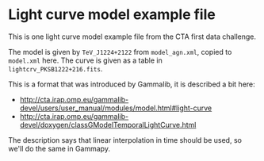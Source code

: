 # Light curve model example file

This is one light curve model example file from the CTA first data challenge.

The model is given by `TeV_J1224+2122` from `model_agn.xml`, copied to `model.xml` here.
The curve is given as a table in `lightcrv_PKSB1222+216.fits`.

This is a format that was introduced by Gammalib, it is described a bit here:

* http://cta.irap.omp.eu/gammalib-devel/users/user_manual/modules/model.html#light-curve
* http://cta.irap.omp.eu/gammalib-devel/doxygen/classGModelTemporalLightCurve.html

The description says that linear interpolation in time should be used, so we'll do the same in Gammapy.
